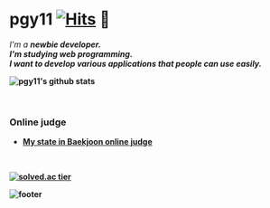# pgy11 [![Hits](https://hits.seeyoufarm.com/api/count/incr/badge.svg?url=https%3A%2F%2Fgithub.com%2Fpgy11%2Fhit-counter&count_bg=%2379C83D&title_bg=%23555555&icon=&icon_color=%23E7E7E7&title=hits&edge_flat=false)](https://hits.seeyoufarm.com) 👋

<!--
**pgy11/pgy11** is a ✨ _special_ ✨ repository because its `README.md` (this file) appears on your GitHub profile.
-->
<p>
  <em>
    I'm a <b>newbie<b> developer.<br>
    I'm studying web programming.<br>
    I want to develop various applications that people can use easily.
  </em>
</p>


![pgy11's github stats](https://github-readme-stats.vercel.app/api?username=pgy11&show_icons=true)

<br>

### Online judge
- [My state in Baekjoon online judge](https://solved.ac/profile/algorithm_beginner)
<br>

[![solved.ac tier](http://mazassumnida.wtf/api/generate_badge?boj=algorithm_beginner)](https://solved.ac/algorithm_beginner)

![footer](https://capsule-render.vercel.app/api?type=wave&color=gradient&height=150&section=footer)

